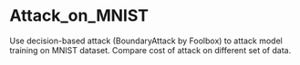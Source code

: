 # Attack_on_MNIST
Use decision-based attack (BoundaryAttack by Foolbox) to attack model training on MNIST dataset. Compare cost of attack on different set of data.
